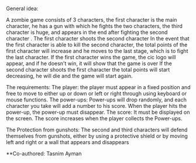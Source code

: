 General idea:

A zombie game consists of 3 characters, the first character is the main character, he has a gun with which he fights the two characters, the third character is huge, and appears in the end after fighting the second character .
The first character shoots the second character In the event that the first character is able to kill the second character, the total points of the first character will increase and he moves to the last stage, which is to fight the last character.
If the first character wins the game, the cic logo will appear, and if he doesn't win, it will show that the game is over
If the second character shoots the first character  the total points will start decreasing, he will die and the game will start again.



The requirements:
The player: the player must appear in a fixed position and free to move to either
up or down or left or right through using keyboard or mouse functions.
The power-ups:
Power-ups will drop randomly, and each character you take will add a number to his score.
When the player hits the power-up, the power-up must disappear.
The score:
 It must be displayed on the screen.
 The score increases when the player collects the Power-ups.

The Protection from gunshots:
The second and third characters will defend themselves from gunshots, either by using a protective shield or by moving left and right or a wall that appears and disappears


**Co-authored: Tasnim Ayman

